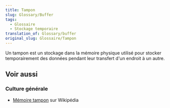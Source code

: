 ```yaml
---
title: Tampon
slug: Glossary/Buffer
tags:
  - Glossaire
  - Stockage temporaire
translation_of: Glossary/buffer
original_slug: Glossaire/Tampon
---
```


Un tampon est un stockage dans la mémoire physique utilisé pour stocker temporairement des données pendant leur transfert d'un endroit à un autre.

## Voir aussi

### Culture générale

- [Mémoire tampon](https://fr.wikipedia.org/wiki/M%C3%A9moire_tampon) sur Wikipédia
